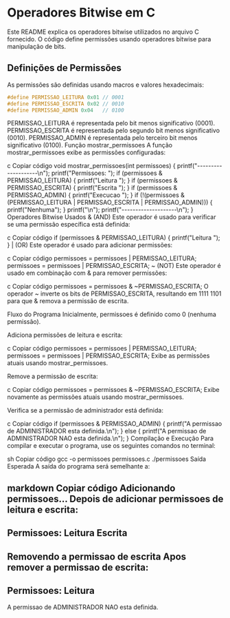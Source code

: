 # Operadores Bitwise em C

Este README explica os operadores bitwise utilizados no arquivo C fornecido. O código define permissões usando operadores bitwise para manipulação de bits. 

## Definições de Permissões

As permissões são definidas usando macros e valores hexadecimais:

```c
#define PERMISSAO_LEITURA 0x01 // 0001
#define PERMISSAO_ESCRITA 0x02 // 0010
#define PERMISSAO_ADMIN 0x04   // 0100
```

PERMISSAO_LEITURA é representada pelo bit menos significativo (0001).
PERMISSAO_ESCRITA é representada pelo segundo bit menos significativo (0010).
PERMISSAO_ADMIN é representada pelo terceiro bit menos significativo (0100).
Função mostrar_permissoes
A função mostrar_permissoes exibe as permissões configuradas:

c
Copiar código
void mostrar_permissoes(int permissoes)
{
  printf("--------------------\n");
  printf("Permissoes: ");
  if (permissoes & PERMISSAO_LEITURA)
  {
    printf("Leitura ");
  }
  if (permissoes & PERMISSAO_ESCRITA)
  {
    printf("Escrita ");
  }
  if (permissoes & PERMISSAO_ADMIN)
  {
    printf("Execucao ");
  }
  if (!(permissoes & (PERMISSAO_LEITURA | PERMISSAO_ESCRITA | PERMISSAO_ADMIN)))
  {
    printf("Nenhuma");
  }
  printf("\n");
  printf("--------------------\n");
}
Operadores Bitwise Usados
& (AND)
Este operador é usado para verificar se uma permissão específica está definida:

c
Copiar código
if (permissoes & PERMISSAO_LEITURA)
{
  printf("Leitura ");
}
| (OR)
Este operador é usado para adicionar permissões:

c
Copiar código
permissoes = permissoes | PERMISSAO_LEITURA;
permissoes = permissoes | PERMISSAO_ESCRITA;
~ (NOT)
Este operador é usado em combinação com & para remover permissões:

c
Copiar código
permissoes = permissoes & ~PERMISSAO_ESCRITA;
O operador ~ inverte os bits de PERMISSAO_ESCRITA, resultando em 1111 1101 para que & remova a permissão de escrita.

Fluxo do Programa
Inicialmente, permissoes é definido como 0 (nenhuma permissão).

Adiciona permissões de leitura e escrita:

c
Copiar código
permissoes = permissoes | PERMISSAO_LEITURA;
permissoes = permissoes | PERMISSAO_ESCRITA;
Exibe as permissões atuais usando mostrar_permissoes.

Remove a permissão de escrita:

c
Copiar código
permissoes = permissoes & ~PERMISSAO_ESCRITA;
Exibe novamente as permissões atuais usando mostrar_permissoes.

Verifica se a permissão de administrador está definida:

c
Copiar código
if (permissoes & PERMISSAO_ADMIN)
{
  printf("A permissao de ADMINISTRADOR esta definida.\n");
}
else
{
  printf("A permissao de ADMINISTRADOR NAO esta definida.\n");
}
Compilação e Execução
Para compilar e executar o programa, use os seguintes comandos no terminal:

sh
Copiar código
gcc -o permissoes permissoes.c
./permissoes
Saída Esperada
A saída do programa será semelhante a:

markdown
Copiar código
Adicionando permissoes... 
Depois de adicionar permissoes de leitura e escrita:
--------------------
Permissoes: Leitura Escrita 
--------------------
Removendo a permissao de escrita
Apos remover a permissao de escrita:
--------------------
Permissoes: Leitura 
--------------------
A permissao de ADMINISTRADOR NAO esta definida.